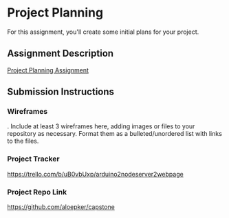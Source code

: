 # Project Planning
For this assignment, you'll create some initial plans for your project.

## Assignment Description
[Project Planning Assignment](https://education.launchcode.org/liftoff/modules/assignments/project-planning)

## Submission Instructions

### Wireframes
.
Include at least 3 wireframes here, adding images or files to your repository as necessary. Format them as a bulleted/unordered list with links to the files.


### Project Tracker
https://trello.com/b/uB0vbUxp/arduino2nodeserver2webpage

### Project Repo Link
https://github.com/aloepker/capstone
